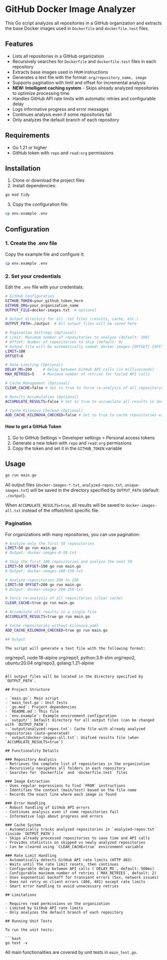 # GitHub Docker Image Analyzer

This Go script analyzes all repositories in a GitHub organization and extracts the base Docker images used in `Dockerfile` and `dockerfile.test` files.

## Features

- Lists all repositories in a GitHub organization
- Recursively searches for `Dockerfile` and `dockerfile.test` files in each repository
- Extracts base images used in `FROM` instructions
- Generates a text file with the format: `org/repository_name, image`
- Supports pagination with limit and offset for incremental analysis
- **NEW: Intelligent caching system** - Skips already analyzed repositories to optimize processing time
- Handles GitHub API rate limits with automatic retries and configurable delay
- Logs informative progress and error messages
- Continues analysis even if some repositories fail
- Only analyzes the default branch of each repository

## Requirements

- Go 1.21 or higher
- GitHub token with `repo` and `read:org` permissions

## Installation

1. Clone or download the project files
2. Install dependencies:

```bash
go mod tidy
```

3. Copy the configuration file:

```bash
cp env.example .env
```

## Configuration

### 1. Create the .env file

Copy the example file and configure it:

```bash
cp env.example .env
```

### 2. Set your credentials

Edit the `.env` file with your credentials:

```bash
# GitHub Configuration
GITHUB_TOKEN=your_github_token_here
GITHUB_ORG=your_organization_name
OUTPUT_FILE=docker-images.txt  # optional

# Output directory for all .txt files (results, cache, etc.)
OUTPUT_PATH=./output  # All output files will be saved here

# Pagination Settings (Optional)
# Limit: Maximum number of repositories to analyze (default: 100)
# Offset: Number of repositories to skip (default: 0)
# Output file will be automatically named: docker-images-{OFFSET}-{OFFSET+LIMIT}.txt
LIMIT=100
OFFSET=0

# Rate Limiting (Optional)
DELAY_MS=200     # Delay between GitHub API calls (in milliseconds)
MAX_RETRIES=5    # Maximum number of retries for failed API calls

# Cache Management (Optional)
CLEAR_CACHE=false # Set to true to force re-analysis of all repositories

# Results Accumulation (Optional)
ACCUMULATE_RESULTS=false # Set to true to accumulate all results in docker-images-all.txt

# Cache Kilonova Checked (Optional)
ADD_CACHE_KILONOVA_CHECKED=false # Set to true to cache repositories without kilonova.yaml
```

#### How to get a GitHub Token

1. Go to GitHub Settings > Developer settings > Personal access tokens
2. Generate a new token with `repo` and `read:org` permissions
3. Copy the token and set it in the `GITHUB_TOKEN` variable

## Usage

```bash
go run main.go
```

All output files (`docker-images-*.txt`, `analyzed-repos.txt`, `unique-images.txt`) will be saved in the directory specified by `OUTPUT_PATH` (default: `./output`).

When `ACCUMULATE_RESULTS=true`, all results will be saved to `docker-images-all.txt` instead of the offset/limit specific file.

### Pagination

For organizations with many repositories, you can use pagination:

```bash
# Analyze only the first 50 repositories
LIMIT=50 go run main.go
# Output: docker-images-0-50.txt

# Skip the first 100 repositories and analyze the next 50
LIMIT=50 OFFSET=100 go run main.go
# Output: docker-images-100-150.txt

# Analyze repositories 200 to 250
LIMIT=50 OFFSET=200 go run main.go
# Output: docker-images-200-250.txt

# Force re-analysis of all repositories (clear cache)
CLEAR_CACHE=true go run main.go

# Accumulate all results in a single file
ACCUMULATE_RESULTS=true go run main.go

# Cache repositories without kilonova.yaml
ADD_CACHE_KILONOVA_CHECKED=true go run main.go

## Output

The script will generate a text file with the following format:

```
org/repo1, node:18-alpine
org/repo1, python:3.9-slim
org/repo2, ubuntu:20.04
org/repo3, golang:1.21-alpine
```

All output files will be located in the directory specified by `OUTPUT_PATH`.

## Project Structure

- `main.go`: Main script
- `main_test.go`: Unit tests
- `go.mod`: Project dependencies
- `README.md`: This file
- `env.example`: Example environment configuration
- `output/`: Default directory for all output files (can be changed with `OUTPUT_PATH`)
- `output/analyzed-repos.txt`: Cache file with already analyzed repositories (auto-generated)
- `output/docker-images-all.txt`: Unified results file (when `ACCUMULATE_RESULTS=true`)

## Functionality Details

### Repository Analysis
- Retrieves the complete list of repositories in the organization
- Recursively navigates all folders in each repository
- Searches for `Dockerfile` and `dockerfile.test` files

### Image Extraction
- Uses regular expressions to find `FROM` instructions
- Identifies the context (main/test) based on the file name
- Records the exact line where each image is found

### Error Handling
- Robust handling of GitHub API errors
- Continues analysis even if some repositories fail
- Informative logs about progress and errors

### Cache System
- Automatically tracks analyzed repositories in `analyzed-repos.txt` (inside `OUTPUT_PATH`)
- Skips already processed repositories to save time and API calls
- Provides statistics on skipped vs newly analyzed repositories
- Can be cleared using `CLEAR_CACHE=true` environment variable

### Rate Limit Handling
- Automatically detects GitHub API rate limits (HTTP 403)
- Waits until the rate limit resets, then continues
- Configurable delay between API calls (`DELAY_MS`, default: 500ms)
- Configurable maximum number of retries (`MAX_RETRIES`, default: 2)
- Uses exponential backoff for transient errors (5xx, network issues)
- Does not retry on client errors (404, 401) except rate limits
- Smart error handling to avoid unnecessary retries

## Limitations

- Requires read permissions on the organization
- Limited by GitHub API rate limits
- Only analyzes the default branch of each repository

## Running Unit Tests

To run the unit tests:

```bash
go test -v
```

All main functionalities are covered by unit tests in `main_test.go`. 